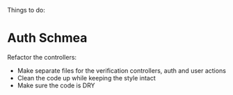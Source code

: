 Things to do:

# Auth Schmea
Refactor the controllers: 
 - Make separate files for the verification controllers, auth and user actions
 - Clean the code up while keeping the style intact 
 - Make sure the code is DRY